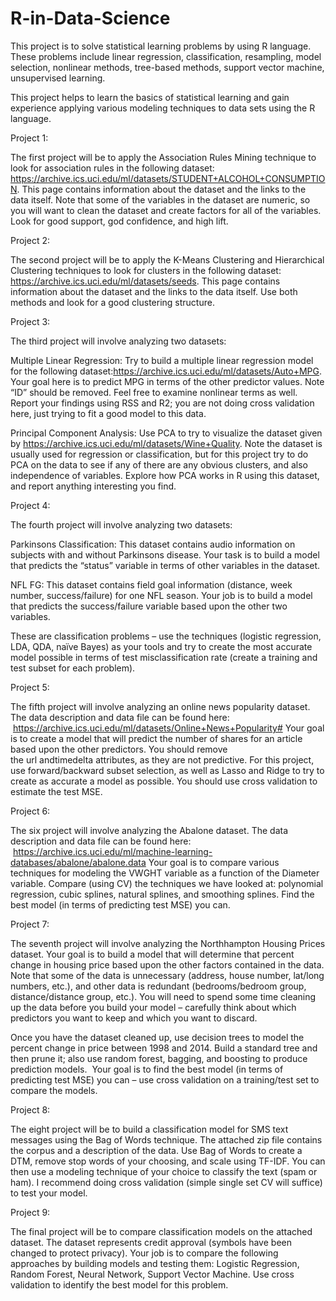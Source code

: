 # R-in-Data-Science
This project is to solve statistical learning problems by using R language. These problems include linear regression, classification, resampling, model selection, nonlinear methods, tree-based methods, support vector machine, unsupervised learning.

This project helps to learn the basics of statistical learning and gain experience applying various modeling techniques to data sets using the R language.

Project 1:

The first project will be to apply the Association Rules Mining technique to look for association rules in the following dataset: https://archive.ics.uci.edu/ml/datasets/STUDENT+ALCOHOL+CONSUMPTION. This page contains information about the dataset and the links to the data itself. Note that some of the variables in the dataset are numeric, so you will want to clean the dataset and create factors for all of the variables. Look for good support, god confidence, and high lift.


Project 2:

The second project will be to apply the K-Means Clustering and Hierarchical Clustering techniques to look for clusters in the following dataset: https://archive.ics.uci.edu/ml/datasets/seeds. This page contains information about the dataset and the links to the data itself. Use both methods and look for a good clustering structure.


Project 3:

The third project will involve analyzing two datasets:

Multiple Linear Regression: Try to build a multiple linear regression model for the following dataset:https://archive.ics.uci.edu/ml/datasets/Auto+MPG. Your goal here is to predict MPG in terms of the other predictor values. Note “ID” should be removed. Feel free to examine nonlinear terms as well. Report your findings using RSS and R2; you are not doing cross validation here, just trying to fit a good model to this data.

Principal Component Analysis: Use PCA to try to visualize the dataset given by https://archive.ics.uci.edu/ml/datasets/Wine+Quality. Note the dataset is usually used for regression or classification, but for this project try to do PCA on the data to see if any of there are any obvious clusters, and also independence of variables. Explore how PCA works in R using this dataset, and report anything interesting you find.


Project 4:

The fourth project will involve analyzing two datasets:

Parkinsons Classification: This dataset contains audio information on subjects with and without Parkinsons disease. Your task is to build a model that predicts the “status” variable in terms of other variables in the dataset.

NFL FG: This dataset contains field goal information (distance, week number, success/failure) for one NFL season. Your job is to build a model that predicts the success/failure variable based upon the other two variables.

These are classification problems – use the techniques (logistic regression, LDA, QDA, naïve Bayes) as your tools and try to create the most accurate model possible in terms of test misclassification rate (create a training and test subset for each problem).


Project 5:

The fifth project will involve analyzing an online news popularity dataset. The data description and data file can be found here:
 https://archive.ics.uci.edu/ml/datasets/Online+News+Popularity#
Your goal is to create a model that will predict the number of shares for an article based upon the other predictors. You should remove the url andtimedelta attributes, as they are not predictive. For this project, use forward/backward subset selection, as well as Lasso and Ridge to try to create as accurate a model as possible. You should use cross validation to estimate the test MSE.


Project 6:

The six project will involve analyzing the Abalone dataset. The data description and data file can be found here:
 https://archive.ics.uci.edu/ml/machine-learning-databases/abalone/abalone.data
Your goal is to compare various techniques for modeling the VWGHT variable as a function of the Diameter variable. Compare (using CV) the techniques we have looked at: polynomial regression, cubic splines, natural splines, and smoothing splines. Find the best model (in terms of predicting test MSE) you can.  


Project 7:

The seventh project will involve analyzing the Northhampton Housing Prices dataset. Your goal is to build a model that will determine that percent change in housing price based upon the other factors contained in the data. Note that some of the data is unnecessary (address, house number, lat/long numbers, etc.), and other data is redundant (bedrooms/bedroom group, distance/distance group, etc.). You will need to spend some time cleaning up the data before you build your model – carefully think about which predictors you want to keep and which you want to discard.

Once you have the dataset cleaned up, use decision trees to model the percent change in price between 1998 and 2014. Build a standard tree and then prune it; also use random forest, bagging, and boosting to produce prediction models.  Your goal is to find the best model (in terms of predicting test MSE) you can – use cross validation on a training/test set to compare the models.  


Project 8:

The eight project will be to build a classification model for SMS text messages using the Bag of Words technique. The attached zip file contains the corpus and a description of the data. Use Bag of Words to create a DTM, remove stop words of your choosing, and scale using TF-IDF. You can then use a modeling technique of your choice to classify the text (spam or ham). I recommend doing cross validation (simple single set CV will suffice) to test your model.


Project 9:

The final project will be to compare classification models on the attached dataset. The dataset represents credit approval (symbols have been changed to protect privacy). Your job is to compare the following approaches by building models and testing them: Logistic Regression, Random Forest, Neural Network, Support Vector Machine. Use cross validation to identify the best model for this problem.








